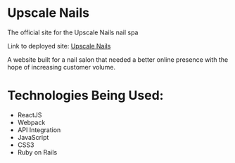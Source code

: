 # Upscale Nails
The official site for the Upscale Nails nail spa

Link to deployed site: [Upscale Nails](https://upscale-nails.firebaseapp.com/)

A website built for a nail salon that needed a better online presence with the hope of increasing customer volume.

# Technologies Being Used:
- ReactJS
- Webpack
- API Integration
- JavaScript
- CSS3
- Ruby on Rails
